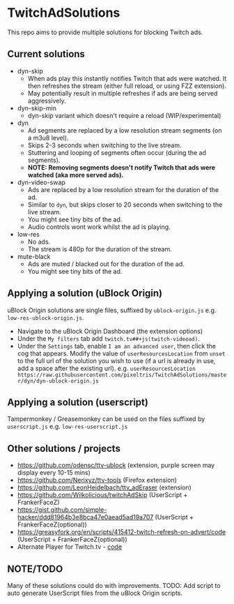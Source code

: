 # TwitchAdSolutions

This repo aims to provide multiple solutions for blocking Twitch ads.

## Current solutions

- dyn-skip
  - When ads play this instantly notifies Twitch that ads were watched. It then refreshes the stream (either full reload, or using FZZ extension).
  - May potentially result in multiple refreshes if ads are being served aggressively.
- dyn-skip-min
  - dyn-skip variant which doesn't require a reload (WIP/experimental)
- dyn
  - Ad segments are replaced by a low resolution stream segments (on a m3u8 level).
  - Skips 2-3 seconds when switching to the live stream.
  - Stuttering and looping of segments often occur (during the ad segments).
  - **NOTE: Removing segments doesn't notify Twitch that ads were watched (aka more served ads).**
- dyn-video-swap
  - Ads are replaced by a low resolution stream for the duration of the ad.
  - Similar to `dyn`, but skips closer to 20 seconds when switching to the live stream.
  - You might see tiny bits of the ad.
  - Audio controls wont work whilst the ad is playing.
- low-res
  - No ads.
  - The stream is 480p for the duration of the stream.
- mute-black
  - Ads are muted / blacked out for the duration of the ad.
  - You might see tiny bits of the ad.

## Applying a solution (uBlock Origin)

uBlock Origin solutions are single files, suffixed by `ublock-origin.js` e.g. `low-res-ublock-origin.js`.

- Navigate to the uBlock Origin Dashboard (the extension options)
- Under the `My filters` tab add `twitch.tv##+js(twitch-videoad)`.
- Under the `Settings` tab, enable `I am an advanced user`, then click the cog that appears. Modify the value of `userResourcesLocation` from `unset` to the full url of the solution you wish to use (if a url is already in use, add a space after the existing url). e.g. `userResourcesLocation https://raw.githubusercontent.com/pixeltris/TwitchAdSolutions/master/dyn/dyn-ublock-origin.js` 

## Applying a solution (userscript)

Tampermonkey / Greasemonkey can be used on the files suffixed by `userscript.js` e.g. `low-res-userscript.js`

## Other solutions / projects

- https://github.com/odensc/ttv-ublock (extension, purple screen may display every 10-15 mins)
- https://github.com/Nerixyz/ttv-tools (Firefox extension)
- https://github.com/LeonHeidelbach/ttv_adEraser (extension)
- https://github.com/Wilkolicious/twitchAdSkip (UserScript + FrankerFaceZ)
- https://gist.github.com/simple-hacker/ddd81964b3e8bca47e0aead5ad19a707 (UserScript + FrankerFaceZ(optional))
- https://greasyfork.org/en/scripts/415412-twitch-refresh-on-advert/code (UserScript + FrankerFaceZ(optional))
- Alternate Player for Twitch.tv - [code](https://robwu.nl/crxviewer/?crx=bhplkbgoehhhddaoolmakpocnenplmhf&qf=player.js)

## NOTE/TODO

Many of these solutions could do with improvements. TODO: Add script to auto generate UserScript files from the uBlock Origin scripts.
